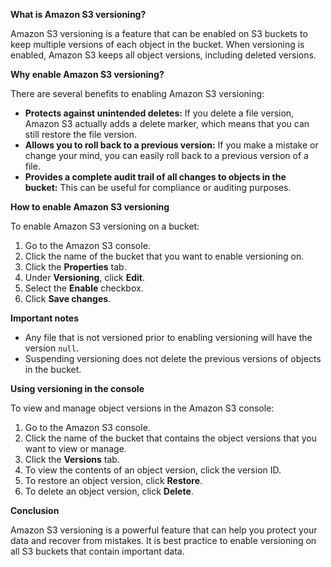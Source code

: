 **What is Amazon S3 versioning?**

Amazon S3 versioning is a feature that can be enabled on S3 buckets to keep multiple versions of each object in the bucket. When versioning is enabled, Amazon S3 keeps all object versions, including deleted versions.

**Why enable Amazon S3 versioning?**

There are several benefits to enabling Amazon S3 versioning:

- **Protects against unintended deletes:** If you delete a file version, Amazon S3 actually adds a delete marker, which means that you can still restore the file version.
- **Allows you to roll back to a previous version:** If you make a mistake or change your mind, you can easily roll back to a previous version of a file.
- **Provides a complete audit trail of all changes to objects in the bucket:** This can be useful for compliance or auditing purposes.

**How to enable Amazon S3 versioning**

To enable Amazon S3 versioning on a bucket:

1. Go to the Amazon S3 console.
2. Click the name of the bucket that you want to enable versioning on.
3. Click the **Properties** tab.
4. Under **Versioning**, click **Edit**.
5. Select the **Enable** checkbox.
6. Click **Save changes**.

**Important notes**

- Any file that is not versioned prior to enabling versioning will have the version `null`.
- Suspending versioning does not delete the previous versions of objects in the bucket.

**Using versioning in the console**

To view and manage object versions in the Amazon S3 console:

1. Go to the Amazon S3 console.
2. Click the name of the bucket that contains the object versions that you want to view or manage.
3. Click the **Versions** tab.
4. To view the contents of an object version, click the version ID.
5. To restore an object version, click **Restore**.
6. To delete an object version, click **Delete**.

**Conclusion**

Amazon S3 versioning is a powerful feature that can help you protect your data and recover from mistakes. It is best practice to enable versioning on all S3 buckets that contain important data.